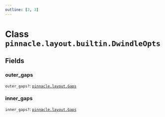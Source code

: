 ```yaml
---
outline: [2, 3]
---
```


# Class `pinnacle.layout.builtin.DwindleOpts`




## Fields

### outer_gaps <Badge type="danger" text="nullable" />

`outer_gaps?`: <code><a href="/lua-reference/aliases/pinnacle.layout.Gaps">pinnacle.layout.Gaps</a></code>



### inner_gaps <Badge type="danger" text="nullable" />

`inner_gaps?`: <code><a href="/lua-reference/aliases/pinnacle.layout.Gaps">pinnacle.layout.Gaps</a></code>




